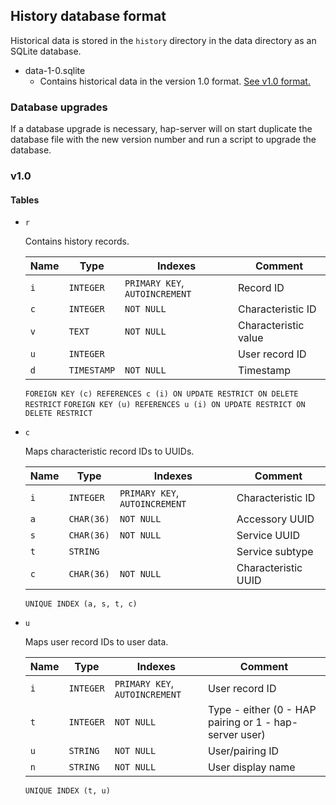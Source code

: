 History database format
---

Historical data is stored in the `history` directory in the data directory as an SQLite database.

- data-1-0.sqlite
    - Contains historical data in the version 1.0 format. [See v1.0 format.](#v1-0)

### Database upgrades

If a database upgrade is necessary, hap-server will on start duplicate the database file with the new version number
and run a script to upgrade the database.

### v1.0

#### Tables

- `r`

    Contains history records.

    Name | Type      | Indexes                              | Comment
    -----|-----------|--------------------------------------|---------
    `i`  | `INTEGER` | `PRIMARY KEY`, `AUTOINCREMENT`       | Record ID
    `c`  | `INTEGER` | `NOT NULL`                           | Characteristic ID
    `v`  | `TEXT`    | `NOT NULL`                           | Characteristic value
    `u`  | `INTEGER` |                                      | User record ID
    `d`  | `TIMESTAMP` | `NOT NULL`                         | Timestamp

    `FOREIGN KEY (c) REFERENCES c (i) ON UPDATE RESTRICT ON DELETE RESTRICT`
    `FOREIGN KEY (u) REFERENCES u (i) ON UPDATE RESTRICT ON DELETE RESTRICT`

- `c`

    Maps characteristic record IDs to UUIDs.

    Name | Type      | Indexes                              | Comment
    -----|-----------|--------------------------------------|---------
    `i`  | `INTEGER` | `PRIMARY KEY`, `AUTOINCREMENT`       | Characteristic ID
    `a`  | `CHAR(36)` | `NOT NULL`                          | Accessory UUID
    `s`  | `CHAR(36)` | `NOT NULL`                          | Service UUID
    `t`  | `STRING`  |                                      | Service subtype
    `c`  | `CHAR(36)` | `NOT NULL`                          | Characteristic UUID

    `UNIQUE INDEX (a, s, t, c)`

- `u`

    Maps user record IDs to user data.

    Name | Type      | Indexes                              | Comment
    -----|-----------|--------------------------------------|---------
    `i`  | `INTEGER` | `PRIMARY KEY`, `AUTOINCREMENT`       | User record ID
    `t`  | `INTEGER` | `NOT NULL`                           | Type - either (0 - HAP pairing or 1 - hap-server user)
    `u`  | `STRING`  | `NOT NULL`                           | User/pairing ID
    `n`  | `STRING`  | `NOT NULL`                           | User display name

    `UNIQUE INDEX (t, u)`
